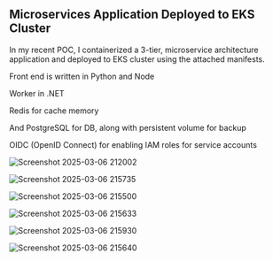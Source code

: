 ## Microservices Application Deployed to EKS Cluster

In my recent POC, I containerized a 3-tier, microservice architecture application and deployed to EKS cluster using the attached manifests.

Front end is written in Python and Node

Worker in .NET

Redis for cache memory

And PostgreSQL for DB, along with persistent volume for backup

OIDC (OpenID Connect) for enabling IAM roles for service accounts

![Screenshot 2025-03-06 212002](https://github.com/user-attachments/assets/575fb39c-6649-4c59-a364-e7269d9add3b)

![Screenshot 2025-03-06 215735](https://github.com/user-attachments/assets/94d10c2e-bef3-49f4-9c3c-88af9bf3ec17)

![Screenshot 2025-03-06 215500](https://github.com/user-attachments/assets/e11581cc-6a8c-45fe-ab06-3979743cf155)

![Screenshot 2025-03-06 215633](https://github.com/user-attachments/assets/c25a22bc-e4a9-4fed-9a12-cb81a1a81552)

![Screenshot 2025-03-06 215930](https://github.com/user-attachments/assets/959e888e-0b0e-4463-aa7c-6c5ac809c5f4)

![Screenshot 2025-03-06 215640](https://github.com/user-attachments/assets/49bb268a-3a79-4312-a349-5a745632ad74)
